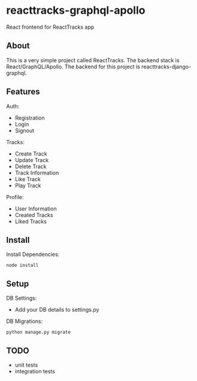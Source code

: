 # reacttracks-graphql-apollo
React frontend for ReactTracks app

## About
This is a very simple project called ReactTracks. The backend stack is React/GraphQL/Apollo. The backend for this project is reacttracks-django-graphql.

## Features
Auth:
  - Registration
  - Login
  - Signout
  
Tracks:
  - Create Track
  - Update Track
  - Delete Track
  - Track Information
  - Like Track
  - Play Track
  
Profile:
  - User Information
  - Created Tracks
  - Liked Tracks 

## Install
Install Dependencies:

    node install 
    
## Setup
DB Settings:
- Add your DB details to settings.py

DB Migrations:

    python manage.py migrate

## TODO
- unit tests
- integration tests
